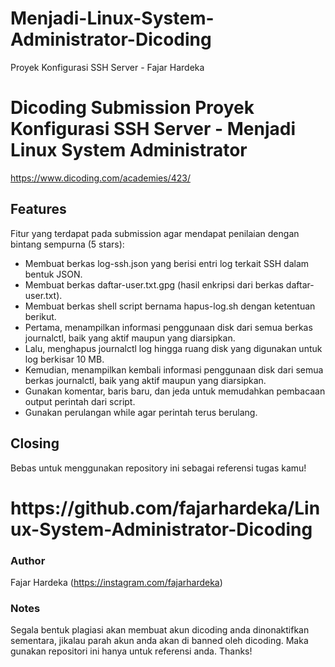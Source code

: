 # Menjadi-Linux-System-Administrator-Dicoding
Proyek Konfigurasi SSH Server - Fajar Hardeka

# Dicoding Submission Proyek Konfigurasi SSH Server - Menjadi Linux System Administrator
https://www.dicoding.com/academies/423/

## Features
Fitur yang terdapat pada submission agar mendapat penilaian dengan bintang sempurna (5 stars):

- Membuat berkas log-ssh.json yang berisi entri log terkait SSH dalam bentuk JSON.
- Membuat berkas daftar-user.txt.gpg (hasil enkripsi dari berkas daftar-user.txt).
- Membuat berkas shell script bernama hapus-log.sh dengan ketentuan berikut.
- Pertama, menampilkan informasi penggunaan disk dari semua berkas journalctl, baik yang aktif maupun yang diarsipkan.
- Lalu, menghapus journalctl log hingga ruang disk yang digunakan untuk log berkisar 10 MB.
- Kemudian, menampilkan kembali informasi penggunaan disk dari semua berkas journalctl, baik yang aktif maupun yang diarsipkan.
- Gunakan komentar, baris baru, dan jeda untuk memudahkan pembacaan output perintah dari script.
- Gunakan perulangan while agar perintah terus berulang.
  
## Closing
Bebas untuk menggunakan repository ini sebagai referensi tugas kamu!
<h1>https://github.com/fajarhardeka/Linux-System-Administrator-Dicoding</h1>

### Author
Fajar Hardeka (https://instagram.com/fajarhardeka)

### Notes
Segala bentuk plagiasi akan membuat akun dicoding anda dinonaktifkan sementara, jikalau parah akun anda akan di banned oleh dicoding. Maka gunakan repositori ini hanya untuk referensi anda. Thanks!

